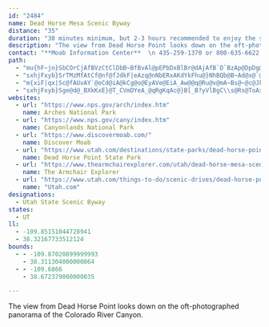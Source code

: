 ```yaml
---
id: "2484"
name: Dead Horse Mesa Scenic Byway
distance: "35"
duration: "30 minutes minimum, but 2-3 hours recommended to enjoy the state and national parks."
description: "The view from Dead Horse Point looks down on the oft-photographed panorama of the Colorado River Canyon."
contact: "**Moab Information Center**  \n 435-259-1370 or 800-635-6622  \n 800-635-6622  \n\n"
path:
  - "mu{hF~jn}SbCOrCjAfBVzCtClDbB~BfBvAl@pEPbDxBlBr@dAjAfB`D`BzAp@DpDg@~Cr@"
  - "sxhjFxyb}SrTMzMfAtCf@nf@fJdkF|eAzq@nNbERxAKdYkFhu@}NhBQb@B~Ad@x@`@na@|_@bA`ArBpClHnLbFfHdLzOr@n@hBx@v]lJ`Dp@zBD`DSlEeAjAEl@FbAVt@d@hC`DlBlBtAj@pBRbCM|C}AnCgBbCy@rBJxAX|EjB|Eb@|DbAdAE|@e@rAaAbAe@`ADl@Rh@`@lDlErAx@d@J~BDlTuBhBIfDVtCd@|C~@|@`@z@j@fCbC|AxBj@pAhPlg@bAvBnEzHvCfExR~QxA|@nBj@vMd@tC`An@^lAxAdFnLpAxBx@~@dBnAfFbCfEzCbCpAtA^nKbBhExAvEbC~Al@~JjBzAf@vC~BvHrEtJbH|D`DrAbBtBfBbA\\pFh@hAj@~A`Br@\\nBL~@XlB`BrAjDxBdCxAl@n@vAl@`@dA@r@N^L`@^dAnDPXXN~@DlAW`Bj@fBRXVZZ|@dCNzCd@xBH~AYtB?nAb@tDRdAf@l@rA`@l@h@N^f@`Ct@fA~@bAn@|BdAnAf@bC`@pApEnHrBrBjAr@bBd@vBPbA?jBQ|@_@n@g@b@s@n@y@h@M^?b@L~AfAhAd@|CgAdAXxAt@fBPtA[lD_C|@_At@mAlA}@`@KtJi@fCEf@R`@f@f@dBf@`Ar@^x@Np@_@fDsCjEqBjBY|Bf@t@?vAaAd@q@fD{BpJaGfGkF~@g@jAYl@?hBf@vDdBh@DfMyBt@m@dByC~EeDxAe@vCP|Dg@^@p@Rh@^lD`D~@h@|@R|Z~@tD?tBYvBm@fGqChDkAnC[`DE|CSdBi@vD{AxEKdFaBdD~@r@Qh@s@d@_Ah@gAb@_BZkBf@mAd@SlBQhDoDbFyCrCuFx@qB~@aAvBWr@DbCqBf@SvAE^J|C`Dh@RrAAnBYfEYrBEnDZzF|@nA?n@MhAw@zGsK~A{AjNsA"
  - "m{xiF|qx|Sc@fAUvAY`@oCd@iA@kCg@o@EyAVe@EiA_Aw@@q@Ru@v@mA~Bs@~@c@JkAC_@Qi@s@Si@e@eCYk@aL{Hm@GoBHoAEoQuBsL}@oAu@y@yAo@m@iA]o@g@o@gA]YiAFaBj@wAEkGsB{PsBcfAi^og@iFqAKiB?uTfBsBSmFfCiSdIoAz@s@r@aAdBW~@]xCoBr_@]tDq@|CmBfEu^fl@_BlBiA~@qk@r[ce@j]uExDw@xAi@rAo@pCgk@fpCyAbIwCfSOxCBlH"
  - "sxhjFxyb}Sge@d@_BXkKxE}@T_CVmDYeA_@qRgKqAc@}B[_B?yVlBgC\\s@Rs@ToAx@yCxCcBdAgJdCyMpKeIpDcCjBoA`B{Ufa@cFjG{DdDiDzBmyAv{@qExBoDt@}BNaMq@sC?kKXqBMoCq@smAoi@}FmCwA_AmB_Ca@_A{@mCa@yDKaHIyB_@gCYmAy@eBs@aAyAuAwLcJsAeBi@mA}F}QqA_DmEiHgP{V_BaDc@yASqAEoA?sBRcFZaD^uBjEyLjA{Dh@aF_Ck|@_DqfAg@__@IsCOkAc@aBu@kBe@w@yAsA}EgDi@g@aAqA{@{BYeASuBu@q[e@_DcAwCiR__@}FuPY{AIeBLyCTiAtDgKLoAKoAMe@i@s@UScAQ{@Pw@n@Q^m@|Ce@bEY|COfGWlAqArDi@~Cc@dMKj@_@f@o@Pa@Qa@i@Is@@_AVsCCkAu@sGJsCt@_GFuB@iOlAoU?yAUyC]yAw@_CkB}EiB_DoAeA{JmDoBaA}AoAgHuLuLoQgB{Ck@{BsBsQiAgDeP_Xig@g{@}A{CoAgDuMk`@}AaCyDmDy@sAYeA"
websites:
  - url: "https://www.nps.gov/arch/index.htm"
    name: Arches National Park
  - url: "https://www.nps.gov/cany/index.htm"
    name: Canyonlands National Park
  - url: "https://www.discovermoab.com/"
    name: Discover Moab
  - url: "https://www.utah.com/destinations/state-parks/dead-horse-point-state-park/"
    name: Dead Horse Point State Park
  - url: "https://www.thearmchairexplorer.com/utah/dead-horse-mesa-scenic-byway.php"
    name: The Armchair Explorer
  - url: "https://www.utah.com/things-to-do/scenic-drives/dead-horse-point-scenic-drive/"
    name: "Utah.com"
designations:
  - Utah State Scenic Byway
states:
  - UT
ll:
  - -109.85151044728941
  - 38.32167733512124
bounds:
  - - -109.87020899999993
    - 38.311304000000064
  - - -109.6866
    - 38.672379000000035

---
```


The view from Dead Horse Point looks down on the oft-photographed panorama of the Colorado River Canyon.
